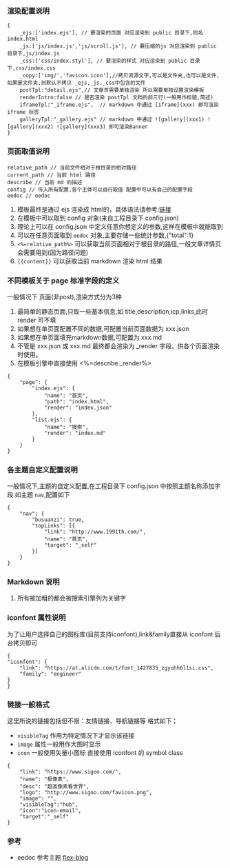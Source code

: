 ### 渲染配置说明
```
{
	_ejs:['index.ejs'], // 要渲染的页面 对应渲染到 public 目录下,同名 index.html
	_js:['js/index.js','js/scroll.js'], // 要压缩的js 对应渲染到 public 目录下,js/index.js
	_css:['css/index.styl'], // 要渲染的样式 对应渲染到 public 目录下,css/index.css
	_copy:['img/','favicon.icon'],//拷贝资源文字,可以是文件夹,也可以是文件,如果是文件夹,则默认不拷贝 _ejs,_js,_css中包含的文件
	postTpl:"detail.ejs",// 文章页需要单独渲染 所以需要单独设置渲染模板	
	renderIntro:false // 是否渲染 postTpl 文档的前三行(一般用作标题,简述)
	iframeTpl:"_iframe.ejs",  // markdown 中通过 [iframe](xxx) 即可渲染 iframe 标签
	galleryTpl:"_gallery.ejs" // markdown 中通过 ![gallery](xxx1) ![gallery](xxx2) ![gallery](xxx3) 即可渲染Banner
}
```

### 页面取值说明
```
relative_path // 当前文件相对于根目录的相对路径
current_path // 当前 html 路径
describe // 当前 md 的描述
config // 传入所有配置,各个主体可以自行取值 配置中可以有自己的配置字段
eedoc // eedoc
```
1. 模板最终是通过 ejs 渲染成 html的，具体语法请参考:[链接](https://ejs.bootcss.com/)
2. 在模板中可以取到 config 对象(来自工程目录下 config.json)
3. 理论上可以在 config.json 中定义任意你想定义的参数,这样在模板中就能取到
4. 可以在任意页面取到 `eedoc` 对象,主要存储一些统计参数,{"total":1}
5. `<%=relative_path%>` 可以获取当前页面相对于根目录的路径,一般文章详情页会需要用到(因为路径问题)
6. `{{content}}` 可以获取当前 markdown 渲染 html 结果

### 不同模板关于 page 标准字段的定义
一般情况下 页面(非post),渲染方式分为3种
1. 最简单的静态页面,只取一些基本信息,如 title,description,icp,links,此时 render 可不填
2. 如果想在单页面配置不同的数据,可配置当前页面数据为 xxx.json
3. 如果想在单页面填充markdown数据,可配置为 xxx.md
4. 不管是 xxx.json 或 xxx.md 最终都会渲染为 _render 字段。供各个页面渲染时使用。
5. 在模板引擎中直接使用 <%=describe._render%>
```
{
	"page": {
		"index.ejs": {
			"name": "首页",
			"path": "index.html",
			"render": "index.json"
		},
		"list.ejs": {
			"name": "搜索",
			"render": "index.md"
		}
	}
}
```

### 各主题自定义配置说明
一般情况下,主题的自定义配置,在工程目录下 config.json 中按照主题名称添加字段.如主题 `nav`,配置如下

```
{
	"nav": {
		"busuanzi": true,
		"topLinks": [{
			"link": "http://www.1991th.com/",
			"name": "首页",
			"target": "_self"
		}]
	}
}
```

### Markdown 说明
1. 所有被加粗的都会被搜索引擎列为关键字

### iconfont 属性说明
为了让用户选择自己的图标库(目前支持iconfont),link&family直接从 iconfont 后台拷贝即可
```
{
"iconfont": {
	"link": "https://at.alicdn.com/t/font_1427835_zgyohh6l1si.css",
	"family": "engineer"
}
}
```
### 链接一般格式
这里所说的链接包括但不限：友情链接、导航链接等 格式如下；
- `visibleTag` 作用为特定情况下才显示该链接
- `image` 属性一般用作大图时显示
- `icon` 一般使用矢量小图标 直接使用 iconfont 的 symbol class

```
{
	"link": "https://www.sigoo.com/",
	"name": "极像素",
	"desc": "超高像素看世界",
	"logo": "http://www.sigoo.com/favicon.png",
	"image": "",
	"visibleTag":"hub",
	"icon":"icon-email",
	"target":"_self"
}
```

### 参考
- eedoc 参考主题 [flex-blog](http://infinitythemes.ge/flex-blog/)